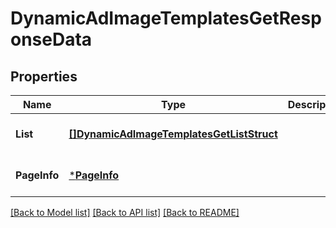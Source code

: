 # DynamicAdImageTemplatesGetResponseData

## Properties
Name | Type | Description | Notes
------------ | ------------- | ------------- | -------------
**List** | [**[]DynamicAdImageTemplatesGetListStruct**](DynamicAdImageTemplatesGetListStruct.md) |  | [optional] [default to null]
**PageInfo** | [***PageInfo**](page_info.md) |  | [optional] [default to null]

[[Back to Model list]](../README.md#documentation-for-models) [[Back to API list]](../README.md#documentation-for-api-endpoints) [[Back to README]](../README.md)


